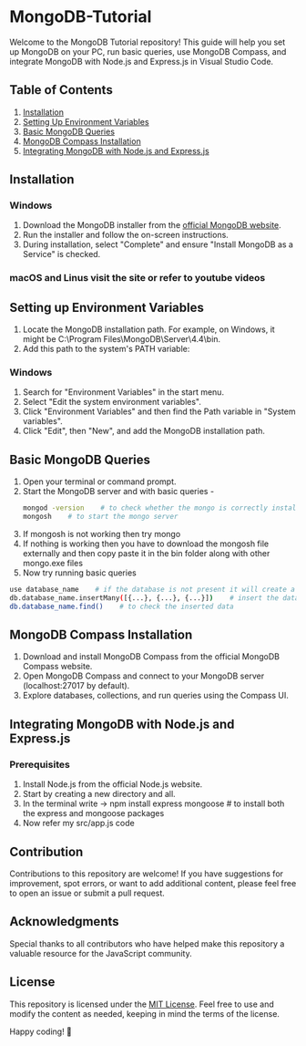 # MongoDB-Tutorial

Welcome to the MongoDB Tutorial repository! This guide will help you set up MongoDB on your PC, run basic queries, use MongoDB Compass, and integrate MongoDB with Node.js and Express.js in Visual Studio Code.

## Table of Contents
1. [Installation](#installation)
2. [Setting Up Environment Variables](#setting-up-environment-variables)
3. [Basic MongoDB Queries](#basic-mongodb-queries)
4. [MongoDB Compass Installation](#mongodb-compass-installation)
5. [Integrating MongoDB with Node.js and Express.js](#integrating-mongodb-with-nodejs-and-expressjs)

## Installation

### Windows

1. Download the MongoDB installer from the [official MongoDB website](https://www.mongodb.com/try/download/community).
2. Run the installer and follow the on-screen instructions.
3. During installation, select "Complete" and ensure "Install MongoDB as a Service" is checked.

### macOS and Linus visit the site or refer to youtube videos

## Setting up Environment Variables

1. Locate the MongoDB installation path. For example, on Windows, it might be C:\Program Files\MongoDB\Server\4.4\bin.
2. Add this path to the system's PATH variable:

### Windows

1. Search for "Environment Variables" in the start menu.
2. Select "Edit the system environment variables".
3. Click "Environment Variables" and then find the Path variable in "System variables".
4. Click "Edit", then "New", and add the MongoDB installation path.

## Basic MongoDB Queries

1. Open your terminal or command prompt.
2. Start the MongoDB server and with basic queries -
   ```sh
   mongod -version    # to check whether the mongo is correctly installed or not
   mongosh    # to start the mongo server
   ```
3. If mongosh is not working then try mongo
4. If nothing is working then you have to download the mongosh file externally and then copy paste it in the bin folder along with other mongo.exe files
5. Now try running basic queries
  ```sh
  use database_name    # if the database is not present it will create a new database for you with that name
  db.database_name.insertMany([{...}, {...}, {...}])    # insert the data in the json format
  db.database_name.find()    # to check the inserted data
  ```

## MongoDB Compass Installation
1. Download and install MongoDB Compass from the official MongoDB Compass website.
2. Open MongoDB Compass and connect to your MongoDB server (localhost:27017 by default).
3. Explore databases, collections, and run queries using the Compass UI.

## Integrating MongoDB with Node.js and Express.js

### Prerequisites
1. Install Node.js from the official Node.js website.
2. Start by creating a new directory and all.
3. In the terminal write -> npm install express mongoose    # to install both the express and mongoose packages
4. Now refer my src/app.js code

## Contribution

Contributions to this repository are welcome! If you have suggestions for improvement, spot errors, or want to add additional content, please feel free to open an issue or submit a pull request.

## Acknowledgments

Special thanks to all contributors who have helped make this repository a valuable resource for the JavaScript community.

## License

This repository is licensed under the [MIT License](LICENSE). Feel free to use and modify the content as needed, keeping in mind the terms of the license.

Happy coding! 🚀
